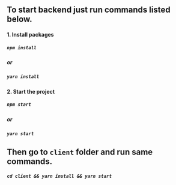 ## To start backend just run commands listed below.

#### 1. Install packages

##### `npm install`

##### or

##### `yarn install`

#### 2. Start the project

##### `npm start`

##### or

##### `yarn start`

## Then go to `client` folder and run same commands.

##### `cd client && yarn install && yarn start`
